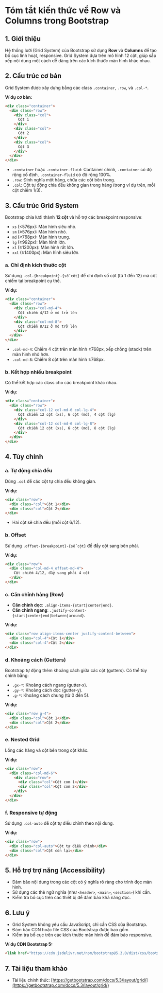 # Tóm tắt kiến thức về Row và Columns trong Bootstrap

## 1. Giới thiệu
Hệ thống lưới (Grid System) của Bootstrap sử dụng **Row** và **Columns** để tạo bố cục linh hoạt, responsive. Grid System dựa trên mô hình 12 cột, giúp sắp xếp nội dung một cách dễ dàng trên các kích thước màn hình khác nhau.

## 2. Cấu trúc cơ bản
Grid System được xây dựng bằng các class `.container`, `.row`, và `.col-*`.

**Ví dụ cơ bản:**
```html
<div class="container">
  <div class="row">
    <div class="col">
      Cột 1
    </div>
    <div class="col">
      Cột 2
    </div>
    <div class="col">
      Cột 3
    </div>
  </div>
</div>
```

- `.container` hoặc `.container-fluid`: Container chính, `.container` có độ rộng cố định, `.container-fluid` có độ rộng 100%.
- `.row`: Định nghĩa một hàng, chứa các cột bên trong.
- `.col`: Cột tự động chia đều không gian trong hàng (trong ví dụ trên, mỗi cột chiếm 1/3).

## 3. Cấu trúc Grid System
Bootstrap chia lưới thành **12 cột** và hỗ trợ các breakpoint responsive:
- `xs` (<576px): Màn hình siêu nhỏ.
- `sm` (≥576px): Màn hình nhỏ.
- `md` (≥768px): Màn hình trung.
- `lg` (≥992px): Màn hình lớn.
- `xl` (≥1200px): Màn hình rất lớn.
- `xxl` (≥1400px): Màn hình siêu lớn.

### a. Chỉ định kích thước cột
Sử dụng `.col-{breakpoint}-{số cột}` để chỉ định số cột (từ 1 đến 12) mà cột chiếm tại breakpoint cụ thể.

**Ví dụ:**
```html
<div class="container">
  <div class="row">
    <div class="col-md-4">
      Cột chiếm 4/12 ở md trở lên
    </div>
    <div class="col-md-8">
      Cột chiếm 8/12 ở md trở lên
    </div>
  </div>
</div>
```

- `.col-md-4`: Chiếm 4 cột trên màn hình ≥768px, xếp chồng (stack) trên màn hình nhỏ hơn.
- `.col-md-8`: Chiếm 8 cột trên màn hình ≥768px.

### b. Kết hợp nhiều breakpoint
Có thể kết hợp các class cho các breakpoint khác nhau.

**Ví dụ:**
```html
<div class="container">
  <div class="row">
    <div class="col-12 col-md-6 col-lg-4">
      Cột chiếm 12 cột (xs), 6 cột (md), 4 cột (lg)
    </div>
    <div class="col-12 col-md-6 col-lg-8">
      Cột chiếm 12 cột (xs), 6 cột (md), 8 cột (lg)
    </div>
  </div>
</div>
```

## 4. Tùy chỉnh
### a. Tự động chia đều
Dùng `.col` để các cột tự chia đều không gian.

**Ví dụ:**
```html
<div class="row">
  <div class="col">Cột 1</div>
  <div class="col">Cột 2</div>
</div>
```
- Hai cột sẽ chia đều (mỗi cột 6/12).

### b. Offset
Sử dụng `.offset-{breakpoint}-{số cột}` để đẩy cột sang bên phải.

**Ví dụ:**
```html
<div class="row">
  <div class="col-md-4 offset-md-4">
    Cột chiếm 4/12, đẩy sang phải 4 cột
  </div>
</div>
```

### c. Căn chỉnh hàng (Row)
- **Căn chỉnh dọc**: `.align-items-{start|center|end}`.
- **Căn chỉnh ngang**: `.justify-content-{start|center|end|between|around}`.

**Ví dụ:**
```html
<div class="row align-items-center justify-content-between">
  <div class="col-4">Cột 1</div>
  <div class="col-4">Cột 2</div>
</div>
```

### d. Khoảng cách (Gutters)
Bootstrap tự động thêm khoảng cách giữa các cột (gutters). Có thể tùy chỉnh bằng:
- `.gx-*`: Khoảng cách ngang (gutter-x).
- `.gy-*`: Khoảng cách dọc (gutter-y).
- `.g-*`: Khoảng cách chung (từ 0 đến 5).

**Ví dụ:**
```html
<div class="row g-4">
  <div class="col">Cột 1</div>
  <div class="col">Cột 2</div>
</div>
```

### e. Nested Grid
Lồng các hàng và cột bên trong cột khác.

**Ví dụ:**
```html
<div class="row">
  <div class="col-md-6">
    <div class="row">
      <div class="col">Cột con 1</div>
      <div class="col">Cột con 2</div>
    </div>
  </div>
</div>
```

### f. Responsive tự động
Sử dụng `.col-auto` để cột tự điều chỉnh theo nội dung.

**Ví dụ:**
```html
<div class="row">
  <div class="col-auto">Cột tự điều chỉnh</div>
  <div class="col">Cột còn lại</div>
</div>
```

## 5. Hỗ trợ trợ năng (Accessibility)
- Đảm bảo nội dung trong các cột có ý nghĩa rõ ràng cho trình đọc màn hình.
- Sử dụng các thẻ ngữ nghĩa (như `<header>`, `<main>`, `<section>`) khi cần.
- Kiểm tra bố cục trên các thiết bị để đảm bảo khả năng đọc.

## 6. Lưu ý
- Grid System không yêu cầu JavaScript, chỉ cần CSS của Bootstrap.
- Đảm bảo CDN hoặc file CSS của Bootstrap được bao gồm.
- Kiểm tra bố cục trên các kích thước màn hình để đảm bảo responsive.

**Ví dụ CDN Bootstrap 5:**
```html
<link href="https://cdn.jsdelivr.net/npm/bootstrap@5.3.0/dist/css/bootstrap.min.css" rel="stylesheet">
```

## 7. Tài liệu tham khảo
- Tài liệu chính thức: [https://getbootstrap.com/docs/5.3/layout/grid/](https://getbootstrap.com/docs/5.3/layout/grid/)